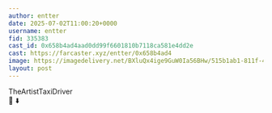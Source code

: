 ```yaml
---
author: entter
date: 2025-07-02T11:00:20+0000
username: entter
fid: 335383
cast_id: 0x658b4ad4aad0dd99f6601810b7118ca581e4dd2e
cast: https://farcaster.xyz/entter/0x658b4ad4
image: https://imagedelivery.net/BXluQx4ige9GuW0Ia56BHw/515b1ab1-811f-4f46-f9cd-9d3be66b6b00/original
layout: post
---
```

TheArtistTaxiDriver   
🔗 ⬇️  

<img src='https://imagedelivery.net/BXluQx4ige9GuW0Ia56BHw/515b1ab1-811f-4f46-f9cd-9d3be66b6b00/original' alt='' referrerpolicy='no-referrer'/>